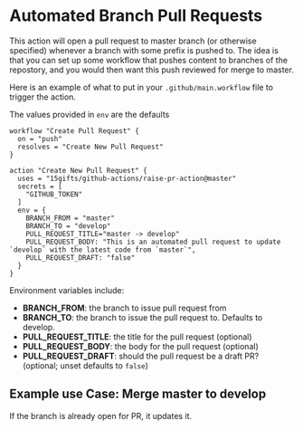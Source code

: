 # Automated Branch Pull Requests

This action will open a pull request to master branch (or otherwise specified)
whenever a branch with some prefix is pushed to. The idea is that you can
set up some workflow that pushes content to branches of the repostory,
and you would then want this push reviewed for merge to master.

Here is an example of what to put in your `.github/main.workflow` file to
trigger the action.

The values provided in `env` are the defaults
```
workflow "Create Pull Request" {
  on = "push"
  resolves = "Create New Pull Request"
}

action "Create New Pull Request" {
  uses = "15gifts/github-actions/raise-pr-action@master"
  secrets = [
    "GITHUB_TOKEN"
  ]
  env = {
    BRANCH_FROM = "master"
    BRANCH_TO = "develop"
    PULL_REQUEST_TITLE="master -> develop"
    PULL_REQUEST_BODY: "This is an automated pull request to update `develop` with the latest code from `master`",
    PULL_REQUEST_DRAFT: "false"
  }
}
```

Environment variables include:

  - **BRANCH_FROM**: the branch to issue pull request from
  - **BRANCH_TO**: the branch to issue the pull request to. Defaults to develop.
  - **PULL_REQUEST_TITLE**: the title for the pull request  (optional)
  - **PULL_REQUEST_BODY**: the body for the pull request (optional)
  - **PULL_REQUEST_DRAFT**: should the pull request be a draft PR? (optional; unset defaults to `false`)

## Example use Case: Merge master to develop

If the branch is already open for PR, it updates it.

